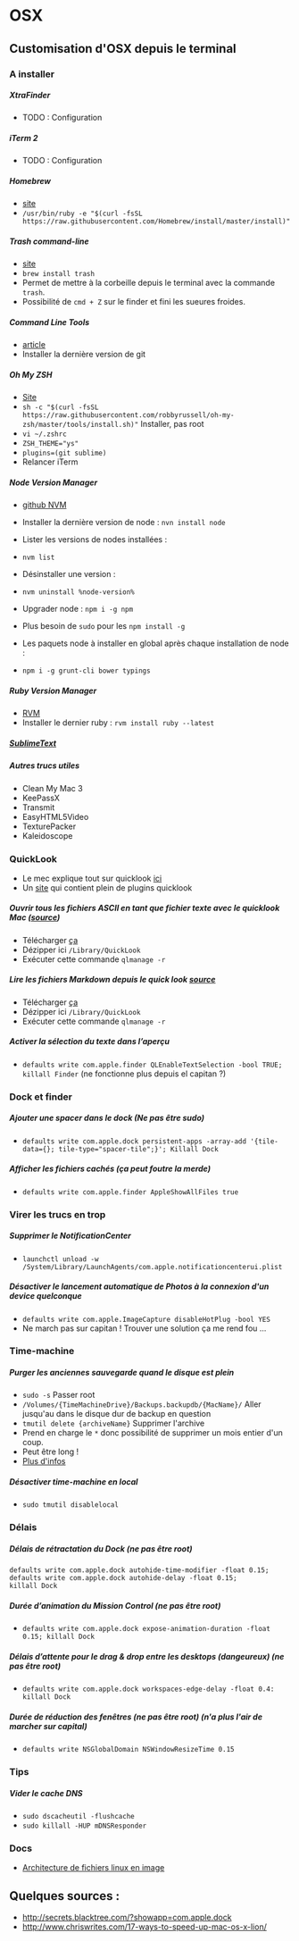 # OSX



## Customisation d'OSX depuis le terminal

### A installer

##### XtraFinder
- TODO : Configuration



##### iTerm 2
- TODO : Configuration

##### Homebrew
- [site](http://brew.sh/)
- `/usr/bin/ruby -e "$(curl -fsSL https://raw.githubusercontent.com/Homebrew/install/master/install)"`

##### Trash command-line
- [site](http://hasseg.org/trash/)
- `brew install trash`
- Permet de mettre à la corbeille depuis le terminal avec la commande `trash`.
- Possibilité de `cmd + Z` sur le finder et fini les sueures froides.

##### Command Line Tools
- [article](http://osxdaily.com/2014/02/12/install-command-line-tools-mac-os-x/)
- Installer la dernière version de git


##### Oh My ZSH
- [Site](https://github.com/robbyrussell/oh-my-zsh)
- `sh -c "$(curl -fsSL https://raw.githubusercontent.com/robbyrussell/oh-my-zsh/master/tools/install.sh)"` Installer, pas root
- `vi ~/.zshrc`
- `ZSH_THEME="ys"`
- `plugins=(git sublime)`
- Relancer iTerm


##### Node Version Manager
- [github NVM](https://github.com/creationix/nvm)
- Installer la dernière version de node : `nvn install node`
- Lister les versions de nodes installées :
- `nvm list`
- Désinstaller une version :
- `nvm uninstall %node-version%`
- Upgrader node : `npm i -g npm`
- Plus besoin de `sudo` pour les `npm install -g`

- Les paquets node à installer en global après chaque installation de node :
- `npm i -g grunt-cli bower typings`

##### Ruby Version Manager
- [RVM](https://rvm.io/rvm/basics)
- Installer le dernier ruby : `rvm install ruby --latest`


##### [SublimeText](https://github.com/zouloux/personal-doc/blob/master/docs/sublime.md)



##### Autres trucs utiles
- Clean My Mac 3
- KeePassX
- Transmit
- EasyHTML5Video
- TexturePacker
- Kaleidoscope




### QuickLook

- Le mec explique tout sur quicklook [ici](http://tidbits.com/article/16254)
- Un [site](http://www.quicklookplugins.com/) qui contient plein de plugins quicklook

##### Ouvrir tous les fichiers ASCII en tant que fichier texte avec le quicklook Mac ([source](https://coderwall.com/p/dlithw/use-osx-finder-quicklook-to-preview-all-plain-text-files))
- Télécharger [ça](https://github.com/whomwah/qlstephen/releases)
- Dézipper ici `/Library/QuickLook`
- Exécuter cette commande `qlmanage -r`

##### Lire les fichiers Markdown depuis le quick look [source](https://github.com/toland/qlmarkdown)
- Télécharger [ça](https://github.com/toland/qlmarkdown/releases)
- Dézipper ici `/Library/QuickLook`
- Exécuter cette commande `qlmanage -r`

##### Activer la sélection du texte dans l’aperçu
- `defaults write com.apple.finder QLEnableTextSelection -bool TRUE; killall Finder`
(ne fonctionne plus depuis el capitan ?)



### Dock et finder

##### Ajouter une spacer dans le dock (Ne pas être sudo)
- `defaults write com.apple.dock persistent-apps -array-add '{tile-data={}; tile-type="spacer-tile";}'; Killall Dock`

##### Afficher les fichiers cachés (ça peut foutre la merde)
- `defaults write com.apple.finder AppleShowAllFiles true`



### Virer les trucs en trop

##### Supprimer le NotificationCenter
- `launchctl unload -w /System/Library/LaunchAgents/com.apple.notificationcenterui.plist`

##### Désactiver le lancement automatique de Photos à la connexion d'un device quelconque
- `defaults write com.apple.ImageCapture disableHotPlug -bool YES`
- Ne march pas sur capitan ! Trouver une solution ça me rend fou ...



### Time-machine

##### Purger les anciennes sauvegarde quand le disque est plein
- `sudo -s` Passer root
- `/Volumes/{TimeMachineDrive}/Backups.backupdb/{MacName}/` Aller jusqu'au dans le disque dur de backup en question
- `tmutil delete {archiveName}` Supprimer l'archive
- Prend en charge le `*` donc possibilité de supprimer un mois entier d'un coup.
- Peut être long !
- [Plus d'infos](http://osxdaily.com/2015/07/27/delete-old-backups-time-machine-mac/)

##### Désactiver time-machine en local
- `sudo tmutil disablelocal`



### Délais

##### Délais de rétractation du Dock (ne pas être root)
```
defaults write com.apple.dock autohide-time-modifier -float 0.15;
defaults write com.apple.dock autohide-delay -float 0.15;
killall Dock
```

##### Durée d’animation du Mission Control (ne pas être root)
- `defaults write com.apple.dock expose-animation-duration -float 0.15; killall Dock`

##### Délais d’attente pour le drag & drop entre les desktops (dangeureux) (ne pas être root)
- `defaults write com.apple.dock workspaces-edge-delay -float 0.4: killall Dock`

##### Durée de réduction des fenêtres (ne pas être root) (n'a plus l'air de marcher sur capital)
- `defaults write NSGlobalDomain NSWindowResizeTime 0.15`


### Tips

##### Vider le cache DNS
- `sudo dscacheutil -flushcache`
- `sudo killall -HUP mDNSResponder`


### Docs
- [Architecture de fichiers linux en image](https://pbs.twimg.com/media/ClPkUMRWgAADjiW.jpg:large)


## Quelques sources :

- http://secrets.blacktree.com/?showapp=com.apple.dock
- http://www.chriswrites.com/17-ways-to-speed-up-mac-os-x-lion/


